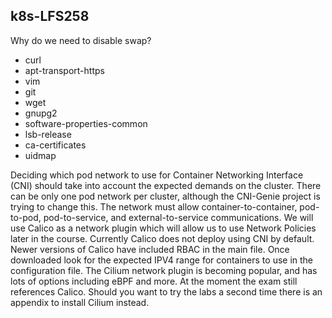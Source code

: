 ## k8s-LFS258

Why do we need to disable swap?



* curl 
* apt-transport-https 
* vim 
* git 
* wget 
* gnupg2 
* software-properties-common 
* lsb-release 
* ca-certificates 
* uidmap

Deciding which pod network to use for Container Networking Interface (CNI) should take into account the expected
demands on the cluster. There can be only one pod network per cluster, although the CNI-Genie project is trying to
change this.
The network must allow container-to-container, pod-to-pod, pod-to-service, and external-to-service communications.
We will use Calico as a network plugin which will allow us to use Network Policies later in the course. Currently
Calico does not deploy using CNI by default. Newer versions of Calico have included RBAC in the main file. Once
downloaded look for the expected IPV4 range for containers to use in the configuration file.
The Cilium network plugin is becoming popular, and has lots of options including eBPF and more. At the moment
the exam still references Calico. Should you want to try the labs a second time there is an appendix to install
Cilium instead.